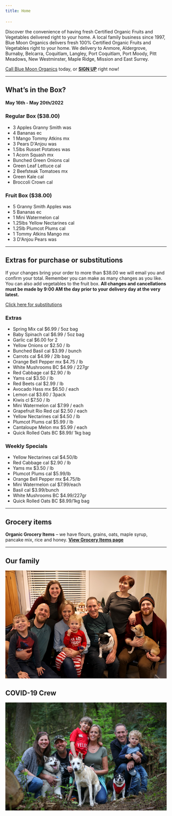 ```yaml
---
title: Home

---
```

Discover the convenience of having fresh Certified Organic Fruits and Vegetables delivered right to your home. A local family business since 1997, Blue Moon Organics delivers fresh 100% Certified Organic Fruits and Vegetables right to your home. We delivery to Anmore, Aldergrove, Burnaby, Belcarra, Coquitlam, Langley, Port Coquitlam, Port Moody, Pitt Meadows, New Westminster, Maple Ridge, Mission and East Surrey.

[Call Blue Moon Organics](/contact) today, or [**SIGN UP**](/sign-up) right now!

***

## What’s in the Box?

#### **May 16th - May 20th/2022**

### Regular Box ($38.00)

* 3 Apples Granny Smith  was
* 4 Bananas  ec
* 1 Mango Tommy Atkins  mx
* 3 Pears D'Anjou  was
* 1.5lbs Russet Potatoes  was
* 1 Acorn Squash  mx
* Bunched Green Onions  cal
* Green Leaf Lettuce  cal
* 2 Beefsteak Tomatoes  mx
* Green Kale  cal
* Broccoli Crown cal

### Fruit Box ($38.00)

* 5 Granny Smith Apples  was
* 5 Bananas  ec
* 1 Mini Watermelon  cal
* 1.25lbs Yellow Nectarines  cal
* 1.25lb Plumcot Plums  cal
* 1 Tommy Atkins Mango  mx
* 3 D'Anjou Pears  was

***

## Extras for purchase or substitutions

If your changes bring your order to more than $38.00 we will email you and confirm your total. Remember you can make as many changes as you like. You can also add vegetables to the fruit box. **All changes and cancellations must be made by 9:00 AM the day prior to your delivery day at the very latest.**

[Click here for substitutions](/substitutions "Click here for substitutions")

### Extras

* Spring Mix  cal   $6.99 / 5oz bag
* Baby Spinach cal   $6.99 / 5oz bag
* Garlic  cal   $6.00 for 2
* Yellow Onions  or   $2.50 / lb
* Bunched Basil cal  $3.99 / bunch
* Carrots  cal  $4.99 / 2lb bag
* Orange Bell Pepper  mx   $4.75 / lb
* White Mushrooms BC  $4.99 / 227gr
* Red Cabbage  cal  $2.90 / lb
* Yams  cal   $3.50 / lb
* Red Beets  cal   $2.99 / lb
* Avocado Hass mx  $6.50 / each
* Lemon  cal   $3.60 / 3pack
* Kiwis  cl   $7.50 / lb
* Mini Watermelon cal  $7.99 / each
* Grapefruit Rio Red  cal  $2.50 / each
* Yellow Nectarines  cal  $4.50 / lb
* Plumcot Plums  cal  $5.99 / lb
* Cantaloupe Melon  mx  $5.99 / each
* Quick Rolled Oats BC  $8.99/ 1kg bag

### Weekly Specials

* Yellow Nectarines  cal   $4.50/lb
* Red Cabbage  cal  $2.90 / lb
* Yams  mx    $3.50 / lb
* Plumcot Plums  cal  $5.99/lb
* Orange Bell Pepper  mx  $4.75/lb
* Mini Watermelon cal  $7.99/each
* Basil  cal  $3.99/bunch
* White Mushrooms  BC  $4.99/227gr
* Quick Rolled Oats BC  $8.99/1kg bag

***

## Grocery items

**Organic Grocery Items** – we have flours, grains, oats, maple syrup, pancake mix, rice and honey. [**View Grocery Items page**](/groceries)

***

## Our family

![Our family.](./uploads/IMG_1376-copy.jpg "Our family")

## COVID-19 Crew

![COVID-19 crew.](./uploads/covid.jpg "COVID-19 crew")